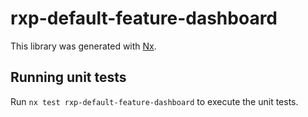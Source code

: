 # rxp-default-feature-dashboard

This library was generated with [Nx](https://nx.dev).

## Running unit tests

Run `nx test rxp-default-feature-dashboard` to execute the unit tests.
